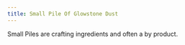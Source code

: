 ```yaml
---
title: Small Pile Of Glowstone Dust
---
```


<ItemImage file="small_pile_of_glowstone_dust" alt="Small Pile Of Glowstone Dust" size="200" />

Small Piles are crafting ingredients and often a by product.

